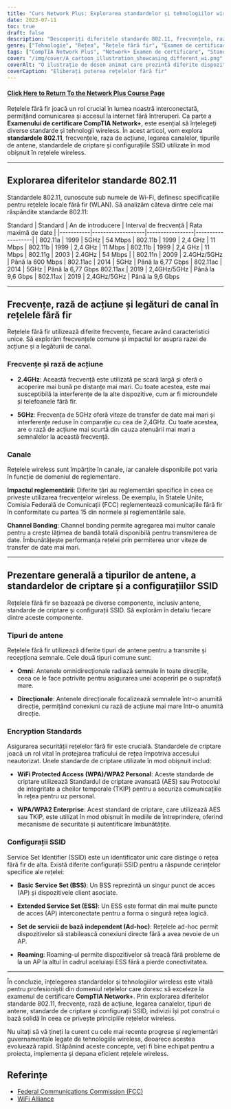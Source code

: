 ```yaml
---
title: "Curs Network Plus: Explorarea standardelor și tehnologiilor wireless"
date: 2023-07-11
toc: true
draft: false
description: "Descoperiți diferitele standarde 802.11, frecvențele, raza de acțiune și criptarea în rețelele wireless pentru a vă pregăti pentru examenul de certificare Network+ de la CompTIA."
genre: ["Tehnologie", "Rețea", "Rețele fără fir", "Examen de certificare", "CompTIA Network+", "Formare IT", "Certificare IT", "Standardele wireless", "Tehnologii fără fir", "Tehnologia informației"]
tags: ["CompTIA Network Plus", "Network+ Examen de certificare", "Standardele wireless", "Tehnologii fără fir", "802.11a", "802.11b", "802.11g", "802.11n", "802.11ac", "802.11ax", "Wi-Fi 4", "Wi-Fi 5", "Wi-Fi 6", "Frecvențe", "Gama", "Lipirea canalelor", "Tipuri de antene", "Standarde de criptare", "Configurații SSID", "Rețele fără fir", "Examen de rețea fără fir", "Formare în domeniul rețelelor fără fir", "Certificare pentru rețele wireless", "Tehnologia rețelelor fără fir", "Securitatea rețelelor fără fir", "Performanța rețelei wireless", "Protocoale de rețea fără fir", "Configurarea rețelei fără fir", "Depanarea rețelei wireless", "Cele mai bune practici de rețea wireless"]
cover: "/img/cover/A_cartoon_illustration_showcasing_different_wi.png"
coverAlt: "O ilustrație de desen animat care prezintă diferite dispozitive și semnale de rețea fără fir."
coverCaption: "Eliberați puterea rețelelor fără fir"
---
```


#### [Click Here to Return To the Network Plus Course Page](/network-plus-start)

Rețelele fără fir joacă un rol crucial în lumea noastră interconectată, permițând comunicarea și accesul la internet fără întreruperi. Ca parte a **Examenului de certificare CompTIA Network+**, este esențial să înțelegeți diverse standarde și tehnologii wireless. În acest articol, vom explora **standardele 802.11**, frecvențele, raza de acțiune, legarea canalelor, tipurile de antene, standardele de criptare și configurațiile SSID utilizate în mod obișnuit în rețelele wireless.

______

## Explorarea diferitelor standarde 802.11

Standardele 802.11, cunoscute sub numele de Wi-Fi, definesc specificațiile pentru rețelele locale fără fir (WLAN).
Să analizăm câteva dintre cele mai răspândite standarde 802.11:

Standard | Standard | An de introducere | Interval de frecvență | Rata maximă de date |
|-----------|-------------------|-----------------|-------------------|
| 802.11a | 1999 | 5GHz | 54 Mbps |
802.11b | 1999 | 2,4 GHz | 11 Mbps | 802.11b | 1999 | 2,4 GHz | 11 Mbps | 802.11b | 1999 | 2,4 GHz | 11 Mbps
| 802.11g | 2003 | 2.4GHz | 54 Mbps |
| 802.11n | 2009 | 2.4GHz/5GHz | Până la 600 Mbps |
802.11ac | 2014 | 5GHz | Până la 6,77 Gbps | 802.11ac | 2014 | 5GHz | Până la 6,77 Gbps
802.11ax | 2019 | 2,4GHz/5GHz | Până la 9,6 Gbps | 802.11ax | 2019 | 2,4GHz/5GHz | Până la 9,6 Gbps

______

## Frecvențe, rază de acțiune și legături de canal în rețelele fără fir

Rețelele fără fir utilizează diferite frecvențe, fiecare având caracteristici unice. Să explorăm frecvențele comune și impactul lor asupra razei de acțiune și a legăturii de canal.

### Frecvențe și rază de acțiune

- **2.4GHz**: Această frecvență este utilizată pe scară largă și oferă o acoperire mai bună pe distanțe mai mari. Cu toate acestea, este mai susceptibilă la interferențe de la alte dispozitive, cum ar fi microundele și telefoanele fără fir.

- **5GHz**: Frecvența de 5GHz oferă viteze de transfer de date mai mari și interferențe reduse în comparație cu cea de 2,4GHz. Cu toate acestea, are o rază de acțiune mai scurtă din cauza atenuării mai mari a semnalelor la această frecvență.

### Canale

Rețelele wireless sunt împărțite în canale, iar canalele disponibile pot varia în funcție de domeniul de reglementare.

**Impactul reglementării**: Diferite țări au reglementări specifice în ceea ce privește utilizarea frecvențelor wireless. De exemplu, în Statele Unite, Comisia Federală de Comunicații (FCC) reglementează comunicațiile fără fir în conformitate cu partea 15 din normele și reglementările sale.

**Channel Bonding**: Channel bonding permite agregarea mai multor canale pentru a crește lățimea de bandă totală disponibilă pentru transmiterea de date. Îmbunătățește performanța rețelei prin permiterea unor viteze de transfer de date mai mari.

______

## Prezentare generală a tipurilor de antene, a standardelor de criptare și a configurațiilor SSID

Rețelele fără fir se bazează pe diverse componente, inclusiv antene, standarde de criptare și configurații SSID. Să explorăm în detaliu fiecare dintre aceste componente.

### Tipuri de antene

Rețelele fără fir utilizează diferite tipuri de antene pentru a transmite și recepționa semnale. Cele două tipuri comune sunt:

- **Omni**: Antenele omnidirecționale radiază semnale în toate direcțiile, ceea ce le face potrivite pentru asigurarea unei acoperiri pe o suprafață mare.

- **Direcționale**: Antenele direcționale focalizează semnalele într-o anumită direcție, permițând conexiuni cu rază de acțiune mai mare într-o anumită direcție.

### Encryption Standards

Asigurarea securității rețelelor fără fir este crucială. Standardele de criptare joacă un rol vital în protejarea traficului de rețea împotriva accesului neautorizat. Unele standarde de criptare utilizate în mod obișnuit includ:

- **WiFi Protected Access (WPA)/WPA2 Personal**: Aceste standarde de criptare utilizează Standardul de criptare avansată (AES) sau Protocolul de integritate a cheilor temporale (TKIP) pentru a securiza comunicațiile în rețea pentru uz personal.

- **WPA/WPA2 Enterprise**: Acest standard de criptare, care utilizează AES sau TKIP, este utilizat în mod obișnuit în mediile de întreprindere, oferind mecanisme de securitate și autentificare îmbunătățite.

### Configurații SSID

Service Set Identifier (SSID) este un identificator unic care distinge o rețea fără fir de alta. Există diferite configurații SSID pentru a răspunde cerințelor specifice ale rețelei:

- **Basic Service Set (BSS)**: Un BSS reprezintă un singur punct de acces (AP) și dispozitivele client asociate.

- **Extended Service Set (ESS)**: Un ESS este format din mai multe puncte de acces (AP) interconectate pentru a forma o singură rețea logică.

- **Set de servicii de bază independent (Ad-hoc)**: Rețelele ad-hoc permit dispozitivelor să stabilească conexiuni directe fără a avea nevoie de un AP.

- **Roaming**: Roaming-ul permite dispozitivelor să treacă fără probleme de la un AP la altul în cadrul aceluiași ESS fără a pierde conectivitatea.

______

În concluzie, înțelegerea standardelor și tehnologiilor wireless este vitală pentru profesioniștii din domeniul rețelelor care doresc să exceleze la examenul de certificare **CompTIA Network+**. Prin explorarea diferitelor standarde 802.11, frecvențe, rază de acțiune, legarea canalelor, tipuri de antene, standarde de criptare și configurații SSID, indivizii își pot construi o bază solidă în ceea ce privește principiile rețelelor wireless.

Nu uitați să vă țineți la curent cu cele mai recente progrese și reglementări guvernamentale legate de tehnologiile wireless, deoarece acestea evoluează rapid. Stăpânind aceste concepte, veți fi bine echipat pentru a proiecta, implementa și depana eficient rețelele wireless.

## Referințe

- [Federal Communications Commission (FCC)](https://www.fcc.gov/)
- [WiFi Alliance](https://www.wi-fi.org/)
